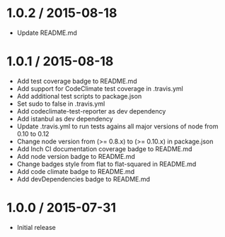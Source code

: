 1.0.2 / 2015-08-18
==================

* Update README.md

1.0.1 / 2015-08-18
==================

* Add test coverage badge to README.md
* Add support for CodeClimate test coverage in .travis.yml
* Add additional test scripts to package.json
* Set sudo to false in .travis.yml
* Add codeclimate-test-reporter as dev dependency
* Add istanbul as dev dependency
* Update .travis.yml to run tests agains all major versions of node from 0.10 to 0.12
* Change node version from (>= 0.8.x) to (>= 0.10.x) in package.json
* Add Inch CI documentation coverage badge to README.md
* Add node version badge to README.md
* Change badges style from flat to flat-squared in README.md
* Add code climate badge to README.md
* Add devDependencies badge to README.md

1.0.0 / 2015-07-31
==================

* Initial release